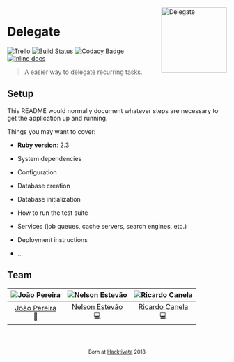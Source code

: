 [trello]: https://trello.com/b/huIjlW7T
[semaphoreci]: https://semaphoreci.com/nelsonmestevao/delegate
[codacy]: https://www.codacy.com/app/nelsonmestevao/delegate?utm_source=github.com&amp;utm_medium=referral&amp;utm_content=nelsonmestevao/delegate&amp;utm_campaign=Badge_Grade
[inchci]: http://inch-ci.org/github/nelsonmestevao/delegate
[contributing]: #contributing
[license]: #license

[joao]: https://github.com/joaoadpereira
[joao-pic]: https://github.com/joaoadpereira.png?size=120
[nelson]: https://github.com/nelsonmestevao
[nelson-pic]: https://github.com/nelsonmestevao.png?size=120
[ricardo]: https://github.com/tymoshchuk19
[ricardo-pic]: https://github.com/tymoshchuk19.png?size=120


<img align="right" src="https://github.com/nelsonmestevao/delegate/blob/master/app/assets/images/logo_icon.png?raw=true" alt="Delegate" width="150">

# Delegate

[![Trello](https://img.shields.io/badge/trello-board-blue.svg)][trello]
[![Build Status](https://semaphoreci.com/api/v1/nelsonmestevao/delegate/branches/master/shields_badge.svg?style=flat-square)][semaphoreci]
[![Codacy Badge](https://api.codacy.com/project/badge/Grade/26fd41703d9a483391730fd83af61ec8)][codacy]
[![Inline docs](http://inch-ci.org/github/nelsonmestevao/delegate.svg?branch=master&style=shields)][inchci]

> A easier way to delegate recurring tasks.

## Setup

This README would normally document whatever steps are necessary to get the
application up and running.

Things you may want to cover:

* **Ruby version**: 2.3

* System dependencies

* Configuration

* Database creation

* Database initialization

* How to run the test suite

* Services (job queues, cache servers, search engines, etc.)

* Deployment instructions

* ...

## Team

![João Pereira][joao-pic]       | ![Nelson Estevão][nelson-pic]            | ![Ricardo Canela][ricardo-pic]
:------------------------------:|:----------------------------------------:|:--:
[João Pereira][joao] <br> :art: | [Nelson Estevão][nelson] <br> :computer: | [Ricardo Canela][ricardo] <br> :computer:


<div align="center">
  <sub><br><br>

  Born at [Hacktivate](https://hacktivate.io) 2018

  </sub>
</div>

